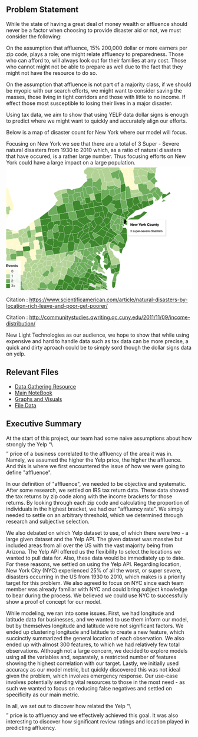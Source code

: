 ## Problem Statement

While the state of having a great deal of money wealth or affluence should never be a factor when choosing to provide disaster aid or not, we must consider the following:

On the assumption that affluence, 15% 200,000 dollar or more earners per zip code, plays a role; one might relate affluency to preparedness. Those who can afford to, will always look out for their families at any cost. Those who cannot might not be able to prepare as well due to the fact that they might not have the resource to do so.

On the assumption that affluence is not part of a majority class, if we should be myopic with our search efforts, we might want to consider saving the masses, those living in tight corridors and those with little to no income. If effect those most susceptible to losing their lives in a major disaster.

Using tax data, we aim to show that using YELP data dollar signs is enough to predict where we might want to quickly and accurately align our efforts.

Below is a map of disaster count for New York where our model will focus.


Focusing on New York we see that there are a total of 3 Super - Severe natural disasters from 1930 to 2010 which, as a ratio of natural disasters that have occured, is a rather large number. Thus focusing efforts on New York could have a large impact on a large population. 
<img src="images/Super-Severe 3.png" width="720px">


Citation : https://www.scientificamerican.com/article/natural-disasters-by-location-rich-leave-and-poor-get-poorer/ 

Citation : http://communitystudies.qwriting.qc.cuny.edu/2011/11/09/income-distribution/


New Light Technologies as our audience, we hope to show that while using expensive and hard to handle data such as tax data can be more precise, a quick and dirty aproach could be to simply sord though the dollar signs data on yelp. 

## Relevant Files
- [Data Gathering Resource](yelp_data_gather.ipynb)
- [Main NoteBook](code/client_project_notebook.ipynb)
- [Graphs and Visuals](images)
- [File Data](data)

## Executive Summary

At the start of this project, our team had some naive assumptions about how strongly the Yelp “\\$$$$” price of a business correlated to the affluency of the area it was in. Namely, we assumed the higher the Yelp price, the higher the affluence. And this is where we first encountered the issue of how we were going to define "affluence".

In our definition of "affluence", we needed to be objective and systematic. After some research, we settled on IRS tax return data. These data showed the tax returns by zip code along with the income brackets for those returns. By looking through each zip code and calculating the proportion of individuals in the highest bracket, we had our "affluency rate". We simply needed to settle on an arbitrary threshold, which we determined through research and subjective selection.

We also debated on which Yelp dataset to use, of which there were two - a large given dataset and the Yelp API. The given dataset was massive but included areas from all over the US with the vast majority being from Arizona. The Yelp API offered us the flexibility to select the locations we wanted to pull data for. Also, these data would be immediately up to date. For these reasons, we settled on using the Yelp API. Regarding location, New York City (NYC) experienced 25% of all the worst, or super severe, disasters occurring in the US from 1930 to 2010, which makes is a priority target for this problem. We also agreed to focus on NYC since each team member was already familiar with NYC and could bring subject knowledge to bear during the process. 
We believed we could use NYC to successfully show a proof of concept for our model.

While modeling, we ran into some issues. First, we had longitude and latitude data for businesses, and we wanted to use them inform our model, but by themselves longitude and latitude were not significant factors. We ended up clustering longitude and latitude to create a new feature, which succinctly summarized the general location of each observation. We also ended up with almost 300 features, to which we had relatively few total observations. Although not a large concern, we decided to explore models using all the variables and, separately, a restricted number of features showing the highest correlation with our target. Lastly, we initially used accuracy as our model metric, but quickly discovered this was not ideal given the problem, which involves emergency response. Our use-case involves potentially sending vital resources to those in the most need - as such we wanted to focus on reducing false negatives and settled on specificity as our main metric.

In all, we set out to discover how related the Yelp “\\$$$$” price is to affluency and we effectively achieved this goal. It was also interesting to discover how significant review ratings and location played in predicting affluency.